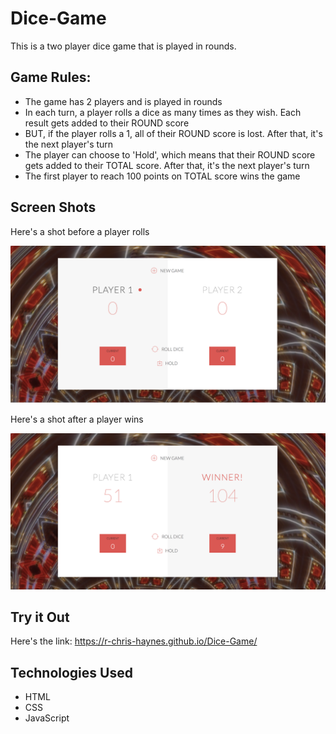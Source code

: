 # Dice-Game
This is a two player dice game that is  played in rounds.    

## Game Rules:
* The game has 2 players and is played in rounds
* In each turn, a player rolls a dice as many times as they wish. Each result gets added to their ROUND score
* BUT, if the player rolls a 1, all of their ROUND score is lost. After that, it's the next player's turn
* The player can choose to 'Hold', which means that their ROUND score gets added to their TOTAL score. After that, it's the next player's turn
* The first player to reach 100 points on TOTAL score wins the game

## Screen Shots

Here's a shot before a player rolls

![](dice-game1.png)

Here's a shot after a player wins

![](dice-game2.png)

## Try it Out
Here's the link:  https://r-chris-haynes.github.io/Dice-Game/

## Technologies Used
* HTML
* CSS
* JavaScript
